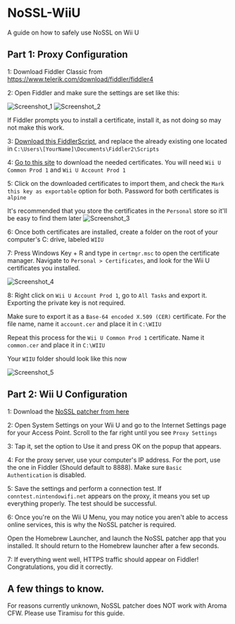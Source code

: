 # NoSSL-WiiU
A guide on how to safely use NoSSL on Wii U

## Part 1: Proxy Configuration

1: Download Fiddler Classic from https://www.telerik.com/download/fiddler/fiddler4

2: Open Fiddler and make sure the settings are set like this:

![Screenshot_1](https://user-images.githubusercontent.com/54253840/229333924-a1a20d3c-a7da-4955-884d-544473105b03.png)
![Screenshot_2](https://user-images.githubusercontent.com/54253840/229333928-f9bde7b2-c602-4a5d-9514-18b4521bde5b.png)

If Fiddler prompts you to install a certificate, install it, as not doing so may not make this work.

3: [Download this FiddlerScript](https://drive.google.com/file/d/1Owood0g3mphR4jAl6NyRja90lE9l14JH/view?usp=sharing), and replace the already existing one located in `C:\Users\[YourName]\Documents\Fiddler2\Scripts`

4: [Go to this site](https://certs.larsenv.xyz/) to download the needed certificates. You will need `Wii U Common Prod 1` and `Wii U Account Prod 1`

5: Click on the downloaded certificates to import them, and check the `Mark this key as exportable` option for both. Password for both certificates is `alpine`

It's recommended that you store the certificates in the `Personal` store so it'll be easy to find them later
![Screenshot_3](https://user-images.githubusercontent.com/54253840/229334260-1abb1b3f-1e04-4fe4-8098-8a5fbbbb86b8.png)

6: Once both certificates are installed, create a folder on the root of your computer's C: drive, labeled `WIIU`

7: Press Windows Key + R and type in `certmgr.msc` to open the certificate manager. Navigate to `Personal > Certificates`, and look for the Wii U certificates you installed.

![Screenshot_4](https://user-images.githubusercontent.com/54253840/229334356-1e4650f5-4eef-4c4a-944c-228f6f55b7a9.png)

8: Right click on `Wii U Account Prod 1`, go to `All Tasks` and export it. Exporting the private key is not required.

Make sure to export it as a `Base-64 encoded X.509 (CER)` certificate. For the file name, name it `account.cer` and place it in `C:\WIIU`

Repeat this process for the `Wii U Common Prod 1` certificate. Name it `common.cer` and place it in `C:\WIIU`

Your `WIIU` folder should look like this now


![Screenshot_5](https://user-images.githubusercontent.com/54253840/229334496-59ee4a7e-03f3-407f-aa01-d93145d70ff1.png)


## Part 2: Wii U Configuration

1: Download the [NoSSL patcher from here](https://cdn.discordapp.com/attachments/895494927033729044/906498563096313856/Wii_U_NoSSL_Patcher.zip)

2: Open System Settings on your Wii U and go to the Internet Settings page for your Access Point. Scroll to the far right until you see `Proxy Settings`

3: Tap it, set the option to Use it and press OK on the popup that appears.

4: For the proxy server, use your computer's IP address. For the port, use the one in Fiddler (Should default to 8888). Make sure `Basic Authentication` is disabled.

5: Save the settings and perform a connection test. If `conntest.nintendowifi.net` appears on the proxy, it means you set up everything properly. The test should be successful.

6: Once you're on the Wii U Menu, you may notice you aren't able to access online services, this is why the NoSSL patcher is required.

Open the Homebrew Launcher, and launch the NoSSL patcher app that you installed. It should return to the Homebrew launcher after a few seconds.

7: If everything went well, HTTPS traffic should appear on Fiddler! Congratulations, you did it correctly.


## A few things to know.

For reasons currently unknown, NoSSL patcher does NOT work with Aroma CFW. Please use Tiramisu for this guide.
